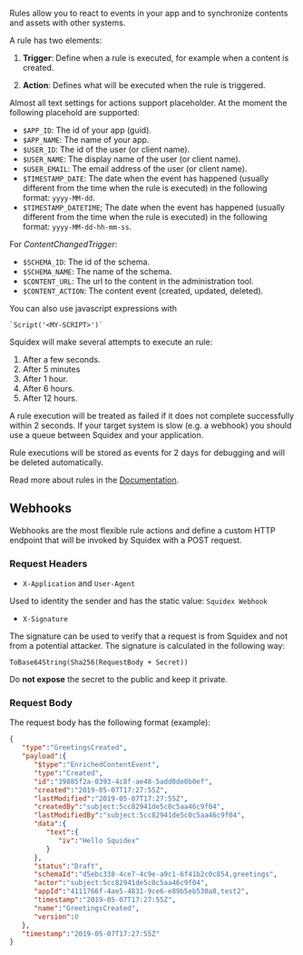 Rules allow you to react to events in your app and to synchronize contents and assets with other systems.

A rule has two elements:

1. **Trigger**: Define when a rule is executed, for example when a content is created.

2. **Action**: Defines what will be executed when the rule is triggered.

Almost all text settings for actions support placeholder. At the moment the following placehold are supported:

* `$APP_ID`: The id of your app (guid).
* `$APP_NAME`: The name of your app.
* `$USER_ID`: The id of the user (or client name).
* `$USER_NAME`: The display name of the user (or client name).
* `$USER_EMAIL`: The email address of the user (or client name).
* `$TIMESTAMP_DATE`: The date when the event has happened (usually different from the time when the rule is executed) in the following format: `yyyy-MM-dd`.
* `$TIMESTAMP_DATETIME`; The date when the event has happened (usually different from the time when the rule is executed) in the following format: `yyyy-MM-dd-hh-mm-ss`.

For *ContentChangedTrigger*:

* `$SCHEMA_ID`: The id of the schema.
* `$SCHEMA_NAME`: The name of the schema.
* `$CONTENT_URL`: The url to the content in the administration tool.
* `$CONTENT_ACTION`: The content event (created, updated, deleted).

You can also use javascript expressions with 

    `Script('<MY-SCRIPT>')`

Squidex will make several attempts to execute an rule:

1. After a few seconds.
2. After 5 minutes
3. After 1 hour.
4. After 6 hours.
6. After 12 hours.

A rule execution will be treated as failed if it does not complete successfully within 2 seconds. If your target system is slow (e.g. a webhook) you should use a queue between Squidex and your application.

Rule executions will be stored as events for 2 days for debugging and will be deleted automatically.

Read more about rules in the [Documentation](../02-documentation/concepts/rules).

## Webhooks

Webhooks are the most flexible rule actions and define a custom HTTP endpoint that will be invoked by Squidex with a POST request.

### Request Headers

* `X-Application` and `User-Agent`

Used to identity the sender and has the static value: `Squidex Webhook`

* `X-Signature`

The signature can be used to verify that a request is from Squidex and not from a potential attacker. The signature is calculated in the following way: 

    ToBase64String(Sha256(RequestBody + Secret))

Do **not expose** the secret to the public and keep it private.

### Request Body

The request body has the following format (example):

```json
{
   "type":"GreetingsCreated",
   "payload":{
      "$type":"EnrichedContentEvent",
      "type":"Created",
      "id":"39885f2a-0393-4c8f-ae48-5add0de0b0ef",
      "created":"2019-05-07T17:27:55Z",
      "lastModified":"2019-05-07T17:27:55Z",
      "createdBy":"subject:5cc82941de5c0c5aa46c9f04",
      "lastModifiedBy":"subject:5cc82941de5c0c5aa46c9f04",
      "data":{
         "text":{
            "iv":"Hello Squidex"
         }
      },
      "status":"Draft",
      "schemaId":"d5ebc338-4ce7-4c9e-a9c1-6f41b2c0c854,greetings",
      "actor":"subject:5cc82941de5c0c5aa46c9f04",
      "appId":"4111766f-4ae5-4831-9ce6-e89b5eb530a8,test2",
      "timestamp":"2019-05-07T17:27:55Z",
      "name":"GreetingsCreated",
      "version":0
   },
   "timestamp":"2019-05-07T17:27:55Z"
}
```